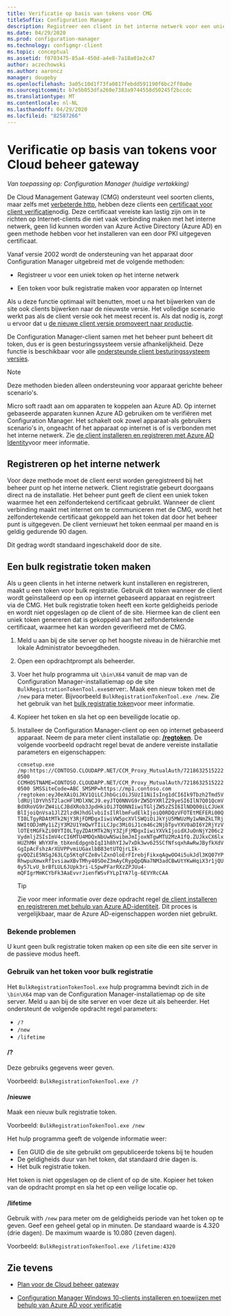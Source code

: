 ```yaml
---
title: Verificatie op basis van tokens voor CMG
titleSuffix: Configuration Manager
description: Registreer een client in het interne netwerk voor een uniek token of maak een bulk registratie token voor apparaten op internet.
ms.date: 04/29/2020
ms.prod: configuration-manager
ms.technology: configmgr-client
ms.topic: conceptual
ms.assetid: f0703475-85a4-450d-a4e8-7a18a01e2c47
author: aczechowski
ms.author: aaroncz
manager: dougeby
ms.openlocfilehash: 3a05c10d1f73fa0817febdd591190f6bc2ff0a0e
ms.sourcegitcommit: b7e5b053dfa260e7383a9744558d50245f2bccdc
ms.translationtype: MT
ms.contentlocale: nl-NL
ms.lasthandoff: 04/29/2020
ms.locfileid: "82587266"
---
```

# <a name="token-based-authentication-for-cloud-management-gateway"></a>Verificatie op basis van tokens voor Cloud beheer gateway

*Van toepassing op: Configuration Manager (huidige vertakking)*

<!--5686290-->

De Cloud Management Gateway (CMG) ondersteunt veel soorten clients, maar zelfs met [verbeterde http](../../plan-design/hierarchy/enhanced-http.md), hebben deze clients een [certificaat voor client verificatie](../manage/cmg/certificates-for-cloud-management-gateway.md#for-internet-based-clients-communicating-with-the-cloud-management-gateway)nodig. Deze certificaat vereiste kan lastig zijn om in te richten op Internet-clients die niet vaak verbinding maken met het interne netwerk, geen lid kunnen worden van Azure Active Directory (Azure AD) en geen methode hebben voor het installeren van een door PKI uitgegeven certificaat.

Vanaf versie 2002 wordt de ondersteuning van het apparaat door Configuration Manager uitgebreid met de volgende methoden:

- Registreer u voor een uniek token op het interne netwerk

- Een token voor bulk registratie maken voor apparaten op Internet

Als u deze functie optimaal wilt benutten, moet u na het bijwerken van de site ook clients bijwerken naar de nieuwste versie. Het volledige scenario werkt pas als de client versie ook het meest recent is. Als dat nodig is, zorgt u ervoor dat u [de nieuwe client versie promoveert naar productie](../manage/upgrade/test-client-upgrades.md#to-promote-the-new-client-to-production).

De Configuration Manager-client samen met het beheer punt beheert dit token, dus er is geen besturingssysteem versie afhankelijkheid. Deze functie is beschikbaar voor alle [ondersteunde client besturingssysteem versies](../../plan-design/configs/supported-operating-systems-for-clients-and-devices.md).

> [!NOTE]
> Deze methoden bieden alleen ondersteuning voor apparaat gerichte beheer scenario's.
>
> Micro soft raadt aan om apparaten te koppelen aan Azure AD. Op internet gebaseerde apparaten kunnen Azure AD gebruiken om te verifiëren met Configuration Manager. Het schakelt ook zowel apparaat-als gebruikers scenario's in, ongeacht of het apparaat op internet is of is verbonden met het interne netwerk. Zie [de client installeren en registreren met Azure AD Identity](deploy-clients-cmg-azure.md#install-and-register-the-client-using-azure-ad-identity)voor meer informatie.

## <a name="register-on-the-internal-network"></a>Registreren op het interne netwerk

Voor deze methode moet de client eerst worden geregistreerd bij het beheer punt op het interne netwerk. Client registratie gebeurt doorgaans direct na de installatie. Het beheer punt geeft de client een uniek token waarmee het een zelfondertekend certificaat gebruikt. Wanneer de client verbinding maakt met internet om te communiceren met de CMG, wordt het zelfondertekende certificaat gekoppeld aan het token dat door het beheer punt is uitgegeven. De client vernieuwt het token eenmaal per maand en is geldig gedurende 90 dagen.

Dit gedrag wordt standaard ingeschakeld door de site.

## <a name="create-a-bulk-registration-token"></a>Een bulk registratie token maken

Als u geen clients in het interne netwerk kunt installeren en registreren, maakt u een token voor bulk registratie. Gebruik dit token wanneer de client wordt geïnstalleerd op een op internet gebaseerd apparaat en registreert via de CMG. Het bulk registratie token heeft een korte geldigheids periode en wordt niet opgeslagen op de client of de site. Hiermee kan de client een uniek token genereren dat is gekoppeld aan het zelfondertekende certificaat, waarmee het kan worden geverifieerd met de CMG.

1. Meld u aan bij de site server op het hoogste niveau in de hiërarchie met lokale Administrator bevoegdheden.

1. Open een opdrachtprompt als beheerder.

1. Voer het hulp programma uit `\bin\X64` vanuit de map van de Configuration Manager-installatiemap op de site `BulkRegistrationTokenTool.exe`server:. Maak een nieuw token met de `/new` para meter. Bijvoorbeeld `BulkRegistrationTokenTool.exe /new`. Zie het gebruik van het [bulk registratie token](#bulk-registration-token-tool-usage)voor meer informatie.

1. Kopieer het token en sla het op een beveiligde locatie op.

1. Installeer de Configuration Manager-client op een op internet gebaseerd apparaat. Neem de para meter client installatie op: [**/regtoken**](about-client-installation-properties.md#regtoken). De volgende voorbeeld opdracht regel bevat de andere vereiste installatie parameters en eigenschappen:

    `ccmsetup.exe /mp:https://CONTOSO.CLOUDAPP.NET/CCM_Proxy_MutualAuth/72186325152220500 CCMHOSTNAME=CONTOSO.CLOUDAPP.NET/CCM_Proxy_MutualAuth/72186325152220500 SMSSiteCode=ABC SMSMP=https://mp1.contoso.com /regtoken:eyJ0eXAiOiJKV1QiLCJhbGciOiJSUzI1NiIsIng1dCI6Ik9Tbzh2Tmd5VldRUjlDYVh5T2lacHFlMDlXNCJ9.eyJTQ0NNVG9rZW5DYXRlZ29yeSI6IlN7Q01QcmVBdXRoVG9rZW4iLCJBdXRob3JpdHkiOiJTQ0NNIiwiTGljZW5zZSI6IlNDQ00iLCJUeXBlIjoiQnVsa1JlZ2lzdHJhdGlvbiIsIlRlbmFudElkIjoiQ0RDQzVFOTEtMEFERi00QTI0LTgyRDAtMTk2NjY3RjFDMDgxIiwiVW5pcXVlSWQiOiJkYjU5MWUzMy1wNmZkLTRjNWItODJmMy1iZjY3M2U1YmQwYTIiLCJpc3MiOiJ1cm46c2NjbTpvYXV0aDI6Y2RjYzVlOTEtMGFkZi00YTI0LTgyZDAtMTk2NjY3ZjFjMDgxIiwiYXVkIjoidXJuOnNjY206c2VydmljZSIsImV4cCI6MTU4MDQxNbUwNSwibmJmIjoxNTgwMTU2MzA1fQ.ZUJkxCX6lxHUZhMH_WhYXFm_tbXenEdpgnbIqI1h8hYIJw7xDk3wv625SCfNfsqxhAwRwJByfkXdVGgIpAcFshzArXUVPPvmiUGaxlbB83etUTQjrLIk-gvQQZiE5NSgJ63LCp5KtqFCZe8vlZxnOloErFIrebjFikxqAgwOO4i5ukJdl3KQ07YPRhwpuXmwxRf1vsiawXBvTMhy40SOeZ3mAyCRypQpQNa7NM3adCBwUtYKwHqiX3r1jQU0y57LvU_brBfLUL6JUpk3ri-LSpwPFarRXzZPJUu4-mQFIgrMmKCYbFk3AaEvvrJienfWSvFYLpIYA7lg-6EVYRcCAA`

    > [!TIP]
    > Zie voor meer informatie over deze opdracht regel [de client installeren en registreren met behulp van Azure AD-identiteit](deploy-clients-cmg-azure.md#install-and-register-the-client-using-azure-ad-identity). Dit proces is vergelijkbaar, maar de Azure AD-eigenschappen worden niet gebruikt.

### <a name="known-issues"></a>Bekende problemen

U kunt geen bulk registratie token maken op een site die een site server in de passieve modus heeft.<!-- 6399087 -->

### <a name="bulk-registration-token-tool-usage"></a>Gebruik van het token voor bulk registratie

Het `BulkRegistrationTokenTool.exe` hulp programma bevindt zich in de `\bin\X64` map van de Configuration Manager-installatiemap op de site server. Meld u aan bij de site server en voer deze uit als beheerder. Het ondersteunt de volgende opdracht regel parameters:

- `/?`
- `/new`
- `/lifetime`

#### <a name=""></a>/?

Deze gebruiks gegevens weer geven.

Voorbeeld: `BulkRegistrationTokenTool.exe /?`

#### <a name="new"></a>/nieuwe

Maak een nieuw bulk registratie token.

Voorbeeld: `BulkRegistrationTokenTool.exe /new`

Het hulp programma geeft de volgende informatie weer:
  
- Een GUID die de site gebruikt om gepubliceerde tokens bij te houden
- De geldigheids duur van het token, dat standaard drie dagen is.
- Het bulk registratie token.

Het token is niet opgeslagen op de client of op de site. Kopieer het token van de opdracht prompt en sla het op een veilige locatie op.

#### <a name="lifetime"></a>/lifetime

Gebruik with `/new` para meter om de geldigheids periode van het token op te geven. Geef een geheel getal op in minuten. De standaard waarde is 4.320 (drie dagen). De maximum waarde is 10.080 (zeven dagen).

Voorbeeld: `BulkRegistrationTokenTool.exe /lifetime:4320`

## <a name="see-also"></a>Zie tevens

- [Plan voor de Cloud beheer gateway](../manage/cmg/plan-cloud-management-gateway.md)

- [Configuration Manager Windows 10-clients installeren en toewijzen met behulp van Azure AD voor verificatie](deploy-clients-cmg-azure.md)
